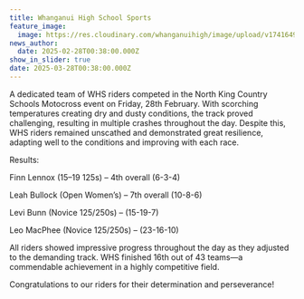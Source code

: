 ```yaml
---
title: Whanganui High School Sports
feature_image:
  image: https://res.cloudinary.com/whanganuihigh/image/upload/v1741649822/News/Riders.jpg
news_author:
  date: 2025-02-28T00:38:00.000Z
show_in_slider: true
date: 2025-03-28T00:38:00.000Z
---
```

A dedicated team of WHS riders competed in the North King Country Schools Motocross event on Friday, 28th February. With scorching temperatures creating dry and dusty conditions, the track proved challenging, resulting in multiple crashes throughout the day. Despite this, WHS riders remained unscathed and demonstrated great resilience, adapting well to the conditions and improving with each race.

Results:

Finn Lennox (15–19 125s) – 4th overall (6-3-4)

Leah Bullock (Open Women’s) – 7th overall (10-8-6)

Levi Bunn (Novice 125/250s) – (15-19-7)

Leo MacPhee (Novice 125/250s) – (23-16-10)

All riders showed impressive progress throughout the day as they adjusted to the demanding track. WHS finished 16th out of 43 teams—a commendable achievement in a highly competitive field.

Congratulations to our riders for their determination and perseverance!
